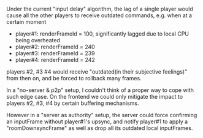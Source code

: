 Under the current "input delay" algorithm, the lag of a single player would cause all the other players to receive outdated commands, e.g. when at a certain moment   
- player#1: renderFrameId = 100, significantly lagged due to local CPU being overheated
- player#2: renderFrameId = 240
- player#3: renderFrameId = 239
- player#4: renderFrameId = 242

players #2, #3 #4 would receive "outdated(in their subjective feelings)" from then on, and be forced to rollback many frames.   

In a "no-server & p2p" setup, I couldn't think of a proper way to cope with such edge case. On the frontend we could only mitigate the impact to players #2, #3, #4 by certain buffering mechanisms.

However in a "server as authority" setup, the server could force confirming an inputFrame without player#1's upsync, and notify player#1 to apply a "roomDownsyncFrame" as well as drop all its outdated local inputFrames. 
